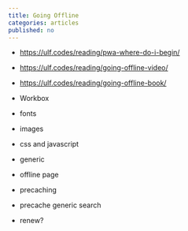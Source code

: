 ```yaml
---
title: Going Offline
categories: articles
published: no
---
```

- https://ulf.codes/reading/pwa-where-do-i-begin/
- https://ulf.codes/reading/going-offline-video/
- https://ulf.codes/reading/going-offline-book/
- Workbox

- fonts
- images
- css and javascript
- generic

- offline page
- precaching

- precache generic search
- renew?